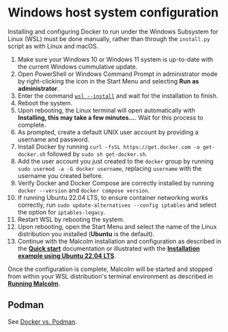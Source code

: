 # <a name="HostSystemConfigWindows"></a>Windows host system configuration

Installing and configuring Docker to run under the Windows Subsystem for Linux (WSL) must be done manually, rather than through the `install.py` script as with Linux and macOS.

1. Make sure your Windows 10 or Windows 11 system is up-to-date with the current Windows cummulative update.
1. Open PowerShell or Windows Command Prompt in administrator mode by right-clicking the icon in the Start Menu and selecting **Run as administrator**.
1. Enter the command [`wsl --install`](https://learn.microsoft.com/en-us/windows/wsl/install) and wait for the installation to finish.
1. Reboot the system.
1. Upon rebooting, the Linux terminal will open automatically with **Installing, this may take a few minutes...**. Wait for this process to complete.
1. As prompted, create a default UNIX user account by providing a username and password.
1. Install Docker by running `curl -fsSL https://get.docker.com -o get-docker.sh` followed by `sudo sh get-docker.sh`.
1. Add the user account you just created to the `docker` group by running `sudo usermod -a -G docker username`, replacing `username` with the username you created before.
1. Verify Docker and Docker Compose are correctly installed by running `docker --version` and `docker compose version`.
1. If running Ubuntu 22.04 LTS, to ensure container networking works correctly, run `sudo update-alternatives --config iptables` and select the option for `iptables-legacy`.
1. Restart WSL by rebooting the system.
1. Upon rebooting, open the Start Menu and select the name of the Linux distribution you installed (**Ubuntu** is the default).
1. Continue with the Malcolm installation and configuration as described in the [**Quick start**](quickstart.md#QuickStart) documentation or illustrated with the **[Installation example using Ubuntu 22.04 LTS](ubuntu-install-example.md#InstallationExample)**.

Once the configuration is complete, Malcolm will be started and stopped from within your WSL distribution's terminal environment as described in [**Running Malcolm**](running.md).

## Podman

See [Docker vs. Podman](quickstart.md#DockerVPodman).